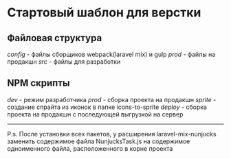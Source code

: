 # Стартовый шаблон для верстки

## Файловая структура
*config* - файлы сборщиков webpack(laravel mix) и gulp
*prod* - файлы на продакшн
*src* - файлы для разработки

## NPM скрипты
*dev* - режим разработчика
*prod* - сборка проекта на продакшн
*sprite* - создание спрайта из иконок в папке icons-to-sprite
*deploy* - сборка проекта на продакшн с последующей выгрузкой на сервер

---

P.s.
После установки всех пакетов, у расширения laravel-mix-nunjucks заменить содержимое файла NunjucksTask.js на содержимое одноименного файла, расположенного в корне проекта
